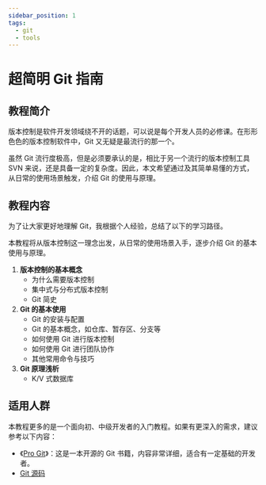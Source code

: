 ```yaml
---
sidebar_position: 1
tags:
  - git
  - tools
---
```

# 超简明 Git 指南

## 教程简介

版本控制是软件开发领域绕不开的话题，可以说是每个开发人员的必修课。在形形色色的版本控制软件中，Git 又无疑是最流行的那一个。

虽然 Git 流行度极高，但是必须要承认的是，相比于另一个流行的版本控制工具 SVN 来说，还是具备一定的复杂度。因此，本文希望通过及其简单易懂的方式，从日常的使用场景触发，介绍 Git 的使用与原理。

## 教程内容

为了让大家更好地理解 Git，我根据个人经验，总结了以下的学习路径。

本教程将从版本控制这一理念出发，从日常的使用场景入手，逐步介绍 Git 的基本使用与原理。

1. **版本控制的基本概念**
    - 为什么需要版本控制
    - 集中式与分布式版本控制
    - Git 简史
2. **Git 的基本使用**
    - Git 的安装与配置
    - Git 的基本概念，如仓库、暂存区、分支等
    - 如何使用 Git 进行版本控制
    - 如何使用 Git 进行团队协作
    - 其他常用命令与技巧
3. **Git 原理浅析**
    - K/V 式数据库

## 适用人群

本教程更多的是一个面向初、中级开发者的入门教程。如果有更深入的需求，建议参考以下内容：

- 《[Pro Git](https://git-scm.com/book/en/v2)》：这是一本开源的 Git 书籍，内容非常详细，适合有一定基础的开发者。
- [Git 源码](https://github.com/git/git)